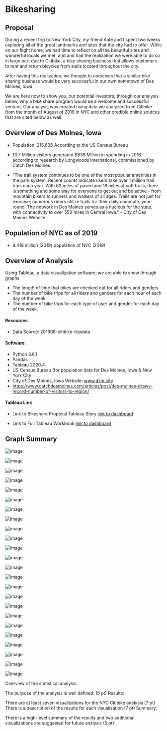 # Bikesharing

## Proposal 

During a recent trip to New York City, my friend Kate and I spent two weeks exploring all of the great landmarks and sites that the city had to offer. While on our flight home, we had time to reflect on all the beautiful sites and wonderful locals we met, and and had the realization we were able to do so in large part due to Citibike, a bike sharing business that allows customers to rent and return bicycles from stalls located throughout the city. 

After having this realization, we thought to ourselves that a similar bike sharing business would be very successful in our own hometown of Des Moines, Iowa. 

We are here now to show you, our potential investors, through our analysis below, why a bike share program would be a welcome and successful venture. Our analysis was created using data we analyzed from Citibike from the month of August of 2019 in NYC and other credible online sources that are cited below as well.    

## Overview of Des Moines, Iowa

* Population: 215,636 According to the US Census Bureau 

* 13.7 Million visitors generated $838 Million in spending in 2016 according to research by Longwoods International, commissioned   by Catch Des Moines. 

* "The trail system continues to be one of the most popular amenities in the park system. Recent counts indicate users take over 1   million trail trips each year. With 63 miles of paved and 18 miles of soft trails, there is something and some way for everyone   to get out and be active - from mountain bikers to runners and walkers of all ages. Trails are not just for exercise; numerous     riders utilize trails for their daily commute, year-round. The network in Des Moines serves as a nucleus for the state, with       connectivity to over 550 miles in Central Iowa." - City of Des Moines Website.


## Population of NYC as of 2019

* 8.419 million (2019) population of NYC (2019) 

## Overview of Analysis

Using Tableau, a data visualization software; we are able to show through graphs 

* The length of time that bikes are checked out for all riders and genders
* The number of bike trips for all riders and genders for each hour of each day of the week
* The number of bike trips for each type of user and gender for each day of the week.


#### Resources

* Data Source: 201908-citibike-tripdata

#### Software:

* Python 3.6.1
* Pandas
* Tableau 2020.4
* US Census Bureau (for population data for Des Moines, Iowa & New York City 
* City of Des Moines, Iowa Website: www.dsm.city 
* https://www.catchdesmoines.com/articles/post/des-moines-draws-record-number-of-visitors-to-region/

####  Tableau Link

* Link to Bikeshare Proposal Tableau Story 
[link to dashboard](https://10ay.online.tableau.com/t/janolin/views/bikesharing/BIKESHAREPROPOSAL/josefanolin@gmail.com/7091beae-ff1f-4c0a-a4cd-24094643e869?:display_count=n&:showVizHome=n&:origin=viz_share_link)

* Link to Full Tableau Workbook 
[link to dashboard](https://10ay.online.tableau.com/#/site/janolin/workbooks/799809?:origin=card_share_link)


## Graph Summary


![image](https://drive.google.com/uc?export=view&id=1fzot6j08rz7pbQLGLvqqkkuW4BVpOG2Y)

![image](https://drive.google.com/uc?export=view&id=1kHZZ6pmB1oYr6H-c-j81vUpU5SPm23pr)

![image](https://drive.google.com/uc?export=view&id=1-3arRWKIMd--3Fzq2RT0h7PQ913YlGHZ)

![image](https://drive.google.com/uc?export=view&id=1ByqxUy_hAwRBt8pAr_pPV717QxHrJ_gy)

![image](https://drive.google.com/uc?export=view&id=1OuEM_hjUMibINTc7v_fKy_f4GxU8hd4B)

![image](https://drive.google.com/uc?export=view&id=1p2LaHLXpMWRtYw9RiiBY3Umfjbyhe_PJ)

![image](https://drive.google.com/uc?export=view&id=18W0Edb47eAlAEwIm1fhCqvXQTk_FyNXP)

![image](https://drive.google.com/uc?export=view&id=1718koCYQBRHexhrC8D2dPE2htEgZjiH2)

![image](https://drive.google.com/uc?export=view&id=1Um12tUsDbNeoqMLhklC9_Y9c5JnlOFdj)

![image](https://drive.google.com/uc?export=view&id=13h5cXy1WpaxpEwSp3WjYfbNMoRu7VGFY)

![image](https://drive.google.com/uc?export=view&id=1KwShtipmTd0Weeszjzm5M0c8W9gUAe03)

![image](https://drive.google.com/uc?export=view&id=1LMJkBoYC7ziKeBuVK9QkOYCQATEQ3X2G)

![image](https://drive.google.com/uc?export=view&id=12MY_HmMLApuh5jUhnGom45jnzvfegHty)

![image](https://drive.google.com/uc?export=view&id=1P80mxAhQUFNXr4-BDvaA-rUjx9S2by4b)

![image](https://drive.google.com/uc?export=view&id=1Fu-9OaiibkKWx5bgwN0zAOgP48Avz8HW)

![image](https://drive.google.com/uc?export=view&id=1ceXKghp8R8xPvCnzkhi5Q-jnJa7IX8Ft)

![image](https://drive.google.com/uc?export=view&id=121IMEQVs623k6eu8EPDExYP0UzxoaSl5)

![image](https://drive.google.com/uc?export=view&id=1py9qRa9mlH8v0h-aS2bb8ksRq7F9lXP_)

![image](https://drive.google.com/uc?export=view&id=1dSeTkz89R9dt7k28PHHe0930oWcKglIK)

![image](https://drive.google.com/uc?export=view&id=1Ywi9_ml2RE7Xx1pNLAcucOgJ-uohxFmZ)

![image](https://drive.google.com/uc?export=view&id=1MkXFLkf7LGhWznuedMhhSyIuzPnmqLzp)

![image](https://drive.google.com/uc?export=view&id=1Zw5JUm6R8Mw1qGd1d-AZCkRDAK_HZ8Lp)

![image](https://drive.google.com/uc?export=view&id=1qF7ecHiblD6yZ5Gh4mH8mdwpwp5cNMzq)

![image](https://drive.google.com/uc?export=view&id=1qhI2wYOfPddOZYh3lqz_oQcXEPnAZqiT)




Overview of the statistical analysis:

The purpose of the analysis is well defined. (5 pt)
Results:

There are at least seven visualizations for the NYC Citibike analysis (7 pt)
There is a description of the results for each visualization (7 pt)
Summary:

There is a high-level summary of the results and two additional visualizations are suggested for future analysis (5 pt)
